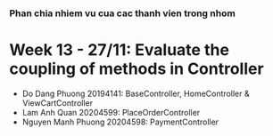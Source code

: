 ### Phan chia nhiem vu cua cac thanh vien trong nhom 

# Week 13 - 27/11: Evaluate the coupling of methods in Controller

- Do Dang Phuong 20194141:  BaseController, HomeController & ViewCartController
- Lam Anh Quan 20204599: PlaceOrderController
- Nguyen Manh Phuong 20204598: PaymentController 